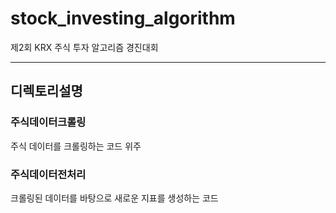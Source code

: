 # stock_investing_algorithm
제2회 KRX 주식 투자 알고리즘 경진대회

-------

## 디렉토리설명
### 주식데이터크롤링
주식 데이터를 크롤링하는 코드 위주


### 주식데이터전처리
크롤링된 데이터를 바탕으로 새로운 지표를 생성하는 코드
